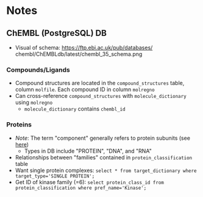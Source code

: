 # Notes

## ChEMBL (PostgreSQL) DB
* Visual of schema: https://ftp.ebi.ac.uk/pub/databases/
chembl/ChEMBLdb/latest/chembl_35_schema.png

### Compounds/Ligands
* Compound structures are located in the `compound_structures` table, column `molfile`. Each compound ID in column `molregno`
* Can cross-reference `compound_structures` with `molecule_dictionary` using  `molregno`
    * `molecule_dictionary` contains `chembl_id`    

### Proteins
* *Note*: The term "component" generally refers to protein subunits (see [here](https://pmc.ncbi.nlm.nih.gov/articles/PMC3965067/))
    * Types in DB include "PROTEIN", "DNA", and "RNA"
* Relationships between "families" contained in `protein_classification` table
* Want single protein complexes: `select * from target_dictionary where target_type='SINGLE PROTEIN';`
* Get ID of kinase family (=6): `select protein_class_id from protein_classification where pref_name='Kinase';`
